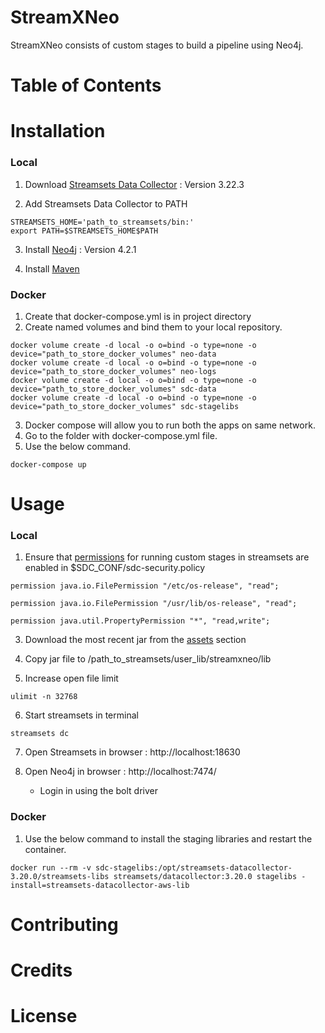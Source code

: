 # StreamXNeo
StreamXNeo consists of custom stages to build a pipeline using Neo4j.

# Table of Contents

# Installation

### Local
1. Download [Streamsets Data Collector](https://streamsets.com/getting-started/download-install-data-collector/) : Version 3.22.3

2. Add Streamsets Data Collector to PATH
```
STREAMSETS_HOME='path_to_streamsets/bin:'
export PATH=$STREAMSETS_HOME$PATH
```

3. Install [Neo4j](https://neo4j.com/download/) : Version 4.2.1 
   
4. Install [Maven](https://maven.apache.org/guides/getting-started/maven-in-five-minutes.html)


### Docker
1. Create that docker-compose.yml is in project directory
2. Create named volumes and bind them to your local repository.
```
docker volume create -d local -o o=bind -o type=none -o device="path_to_store_docker_volumes" neo-data
docker volume create -d local -o o=bind -o type=none -o device="path_to_store_docker_volumes" neo-logs
docker volume create -d local -o o=bind -o type=none -o device="path_to_store_docker_volumes" sdc-data
docker volume create -d local -o o=bind -o type=none -o device="path_to_store_docker_volumes" sdc-stagelibs 
```

3. Docker compose will allow you to run both the apps on same network.
4. Go to the folder with docker-compose.yml file.
5. Use the below command.
```
docker-compose up
```
# Usage 
### Local 

1. Ensure that [permissions](https://docs.streamsets.com/portal/#datacollector/latest/help/datacollector/UserGuide/Configuration/CustomStageLibraries.html) for running custom stages in streamsets  are enabled in $SDC_CONF/sdc-security.policy
```
permission java.io.FilePermission "/etc/os-release", "read";

permission java.io.FilePermission "/usr/lib/os-release", "read";

permission java.util.PropertyPermission "*", "read,write";

```

3. Download the most recent jar from the [assets](https://github.com/itsbigspark/streamXneo/packages/887595) section

4. Copy jar file to /path_to_streamsets/user_lib/streamxneo/lib

5. Increase open file limit 
```
ulimit -n 32768
```

6. Start streamsets in terminal
```
streamsets dc

```

7. Open Streamsets in browser :  http://localhost:18630 

8. Open Neo4j in browser : http://localhost:7474/ 
   - Login in using the bolt driver   

### Docker 
1. Use the below command to install the staging libraries and restart the container.
```
docker run --rm -v sdc-stagelibs:/opt/streamsets-datacollector-3.20.0/streamsets-libs streamsets/datacollector:3.20.0 stagelibs -install=streamsets-datacollector-aws-lib
```
# Contributing

# Credits

# License
